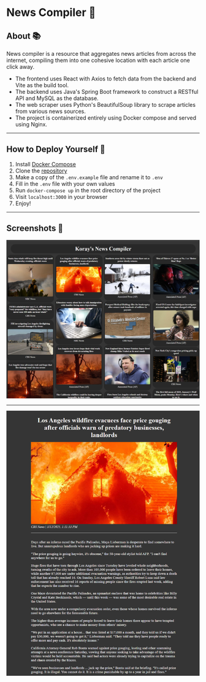 # News Compiler 📰

## About 📚

News compiler is a resource that aggregates news articles from across the internet,
compiling them into one cohesive location with each article one click away.

- The frontend uses React with Axios to fetch data from the backend and Vite as the build tool.
- The backend uses Java's Spring Boot framework to construct a RESTful API and MySQL as the database.
- The web scraper uses Python's BeautifulSoup library to scrape articles from various news sources.
- The project is containerized entirely using Docker compose and served using Nginx.


---

## How to Deploy Yourself 🚀
1. Install [Docker Compose](https://docs.docker.com/compose/install/)
2. Clone the [repository](https://github.com/KorayL/News-Compiler-Web.git)
3. Make a copy of the `.env.example` file and rename it to `.env`
4. Fill in the `.env` file with your own values
5. Run `docker-compose up` in the root directory of the project
6. Visit `localhost:3000` in your browser
7. Enjoy!

---

## Screenshots 📸

![Whole Compiler Image](assets/mosaicImage.png)

---

![Article Image](assets/articleImage.png)